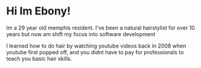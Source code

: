 # Hi Im Ebony!

Im a 29 year old memphis resident. I've been a natural hairstylist for over 10 years but now am shift my focus into software development

I learned how to do hair by watching youtube videos back in 2008 when youtube first popped off, and you didnt have to pay for professionals to teach you basic hair skills. 
 
